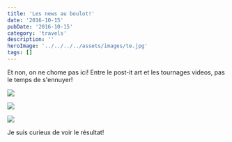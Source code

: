 ```yaml
---
title: 'Les news au boulot!'
date: '2016-10-15'
pubDate: '2016-10-15'
category: 'travels'
description: ''
heroImage: '../../../../assets/images/te.jpg'
tags: []
---
```


Et non, on ne chome pas ici! Entre le post-it art et les tournages videos, pas le temps de s'ennuyer!

[![](http://malparty.fr/wp-content/uploads/2016/10/received_10154565562873006.jpeg)](http://malparty.fr/wp-content/uploads/2016/10/received_10154565562873006.jpeg)

[![](http://malparty.fr/wp-content/uploads/2016/10/received_10154565563948006.jpeg)](http://malparty.fr/wp-content/uploads/2016/10/received_10154565563948006.jpeg)

[![](http://malparty.fr/wp-content/uploads/2016/10/received_10154565564223006.jpeg)](http://malparty.fr/wp-content/uploads/2016/10/received_10154565564223006.jpeg)

Je suis curieux de voir le résultat!
